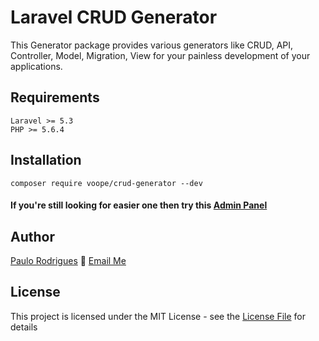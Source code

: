 # Laravel CRUD Generator

This Generator package provides various generators like CRUD, API, Controller, Model, Migration, View for your painless development of your applications.

## Requirements
    Laravel >= 5.3
    PHP >= 5.6.4

## Installation
```
composer require voope/crud-generator --dev
```

#### If you're still looking for easier one then try this [Admin Panel](https://github.com/voope/laravel-admin)

## Author

[Paulo Rodrigues](http://voope.com.br) :email: [Email Me](mailto:paulo@voope.com.br)

## License

This project is licensed under the MIT License - see the [License File](LICENSE) for details
